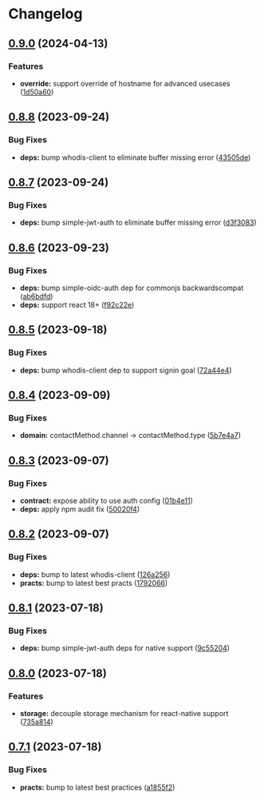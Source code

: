 # Changelog

## [0.9.0](https://github.com/whodisio/whodis-react/compare/v0.8.8...v0.9.0) (2024-04-13)


### Features

* **override:** support override of hostname for advanced usecases ([1d50a60](https://github.com/whodisio/whodis-react/commit/1d50a6033230dc54d7a4b31266f8409966ee684f))

## [0.8.8](https://github.com/whodisio/whodis-react/compare/v0.8.7...v0.8.8) (2023-09-24)


### Bug Fixes

* **deps:** bump whodis-client to eliminate buffer missing error ([43505de](https://github.com/whodisio/whodis-react/commit/43505dec1eb40610499b4e61d6b040d712d0d4cb))

## [0.8.7](https://github.com/whodisio/whodis-react/compare/v0.8.6...v0.8.7) (2023-09-24)


### Bug Fixes

* **deps:** bump simple-jwt-auth to eliminate buffer missing error ([d3f3083](https://github.com/whodisio/whodis-react/commit/d3f30831acbf340560977a8ab61bd7f2c4528f93))

## [0.8.6](https://github.com/whodisio/whodis-react/compare/v0.8.5...v0.8.6) (2023-09-23)


### Bug Fixes

* **deps:** bump simple-oidc-auth dep for commonjs backwardscompat ([ab6bdfd](https://github.com/whodisio/whodis-react/commit/ab6bdfd5561b88db08a957ec0c32c964f4ab09d3))
* **deps:** support react 18+ ([f92c22e](https://github.com/whodisio/whodis-react/commit/f92c22e62dbb65f699e4253c15090a99e6530fa1))

## [0.8.5](https://github.com/whodisio/whodis-react/compare/v0.8.4...v0.8.5) (2023-09-18)


### Bug Fixes

* **deps:** bump whodis-client dep to support signin goal ([72a44e4](https://github.com/whodisio/whodis-react/commit/72a44e407f3bc3a3d6fd2a4867f6d39d208854a3))

## [0.8.4](https://github.com/whodisio/whodis-react/compare/v0.8.3...v0.8.4) (2023-09-09)


### Bug Fixes

* **domain:** contactMethod.channel -&gt; contactMethod.type ([5b7e4a7](https://github.com/whodisio/whodis-react/commit/5b7e4a7e335a570ded29c5f9679cc92156de2b44))

## [0.8.3](https://github.com/whodisio/whodis-react/compare/v0.8.2...v0.8.3) (2023-09-07)


### Bug Fixes

* **contract:** expose ability to use auth config ([01b4e11](https://github.com/whodisio/whodis-react/commit/01b4e112ad39512a039a599914fd9c4279378ad3))
* **deps:** apply npm audit fix ([50020f4](https://github.com/whodisio/whodis-react/commit/50020f4aecc09548d14d07dbcd3b3ae9920f0900))

## [0.8.2](https://github.com/whodisio/whodis-react/compare/v0.8.1...v0.8.2) (2023-09-07)


### Bug Fixes

* **deps:** bump to latest whodis-client ([126a256](https://github.com/whodisio/whodis-react/commit/126a256e55a996e3cfdea878fa18d77f56109038))
* **practs:** bump to latest best practs ([1792066](https://github.com/whodisio/whodis-react/commit/1792066cceaa0592805b2daffca05f119b29c6fa))

## [0.8.1](https://github.com/whodisio/whodis-react/compare/v0.8.0...v0.8.1) (2023-07-18)


### Bug Fixes

* **deps:** bump simple-jwt-auth deps for native support ([9c55204](https://github.com/whodisio/whodis-react/commit/9c552049167bc22deeeba75966f12b65402a8a0f))

## [0.8.0](https://github.com/whodisio/whodis-react/compare/v0.7.1...v0.8.0) (2023-07-18)


### Features

* **storage:** decouple storage mechanism for react-native support ([735a814](https://github.com/whodisio/whodis-react/commit/735a814e824cc2b198b4446f1bac4de02c28c36a))

## [0.7.1](https://github.com/whodisio/whodis-react/compare/v0.7.0...v0.7.1) (2023-07-18)


### Bug Fixes

* **practs:** bump to latest best practices ([a1855f2](https://github.com/whodisio/whodis-react/commit/a1855f20400ec3d161bac48c7de2d6949202f042))
